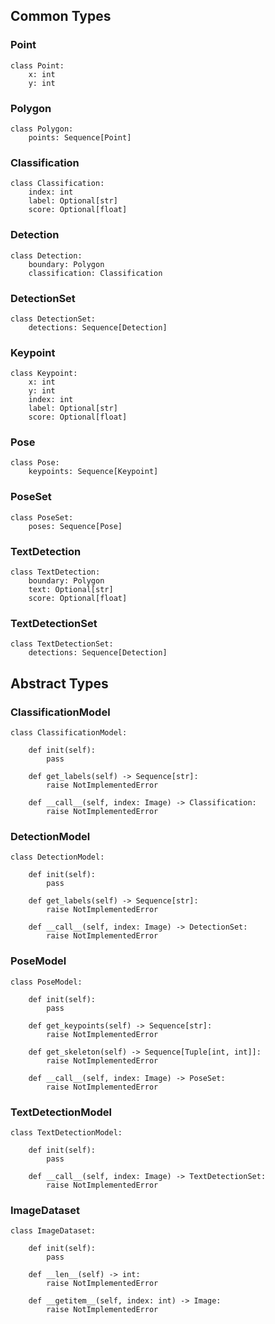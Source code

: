 ## Common Types

### Point

```python3
class Point:
    x: int
    y: int
```

### Polygon

```python3
class Polygon:
    points: Sequence[Point]
```

### Classification

```python3
class Classification:
    index: int
    label: Optional[str]
    score: Optional[float]
```

### Detection

```python3
class Detection:
    boundary: Polygon
    classification: Classification
```

### DetectionSet

```python3
class DetectionSet:
    detections: Sequence[Detection]
```

### Keypoint

```python3
class Keypoint:
    x: int
    y: int
    index: int
    label: Optional[str]
    score: Optional[float]
```

### Pose

```python3
class Pose:
    keypoints: Sequence[Keypoint]
```

### PoseSet

```python3
class PoseSet:
    poses: Sequence[Pose]
```

### TextDetection

```python3
class TextDetection:
    boundary: Polygon
    text: Optional[str]
    score: Optional[float]
```

### TextDetectionSet

```python3
class TextDetectionSet:
    detections: Sequence[Detection]
```

## Abstract Types

### ClassificationModel

```python3
class ClassificationModel:

    def init(self):
        pass

    def get_labels(self) -> Sequence[str]:
        raise NotImplementedError
      
    def __call__(self, index: Image) -> Classification:
        raise NotImplementedError
```

### DetectionModel

```python3
class DetectionModel:

    def init(self):
        pass

    def get_labels(self) -> Sequence[str]:
        raise NotImplementedError
      
    def __call__(self, index: Image) -> DetectionSet:
        raise NotImplementedError
```

### PoseModel

```python3
class PoseModel:

    def init(self):
        pass

    def get_keypoints(self) -> Sequence[str]:
        raise NotImplementedError

    def get_skeleton(self) -> Sequence[Tuple[int, int]]:
        raise NotImplementedError

    def __call__(self, index: Image) -> PoseSet:
        raise NotImplementedError
```

### TextDetectionModel

```python3
class TextDetectionModel:

    def init(self):
        pass

    def __call__(self, index: Image) -> TextDetectionSet:
        raise NotImplementedError
```

### ImageDataset

```python3
class ImageDataset:

    def init(self):
        pass
        
    def __len__(self) -> int:
        raise NotImplementedError

    def __getitem__(self, index: int) -> Image:
        raise NotImplementedError
```
